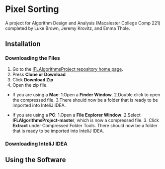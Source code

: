 # Pixel Sorting 

A project for Algorithm Design and Analysis (Macalester College Comp 221) completed by Luke Brown, Jeremy Krovitz, and Emma Thole. 

## Installation

### Downloading the Files
1. Go to the [IFLAlgorithmsProject repository home page](https://github.com/jkrovitz/IFLAlgorithmsProject). 
2. Press **Clone or Download**
3. Click **Download Zip**
4. Open the zip file. 
  - If you are using a **Mac**:
    1.Open a **Finder Window**. 
    2.Double click to open the compressed file. 
    3.There should now be a folder that is ready to be imported into InteliJ IDEA. 
   
  - If you are using a **PC**:
    1.Open a **File Explorer Window**. 
    2.Select **IFLAlgorithmsProject-master**, which is now a compressed file. 
    3. Click **Extract** under Compressed Folder Tools. There should now be a folder that is ready to be imported into InteliJ IDEA. 

### Downloading InteliJ IDEA

## Using the Software
